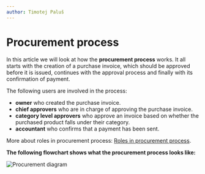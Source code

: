 ```yaml
---
author: Timotej Paluš
---
```


# Procurement process
In this article we will look at how the **procurement process** works. It all starts with the creation of a purchase invoice, which should be approved before it is issued, continues with the approval process and finally with its confirmation of payment. 

The following users are involved in the process:
- **owner** who created the purchase invoice.
- **chief approvers** who are in charge of approving the purchase invoice.
- **category level approvers** who approve an invoice based on whether the purchased product falls under their category. 
- **accountant** who confirms that a payment has been sent.

More about roles in procurement process: [Roles in procurement process](/en/user-guide/model-driven-apps/business-process/procurement/roles-in-procurement/).

**The following flowchart shows what the procurement process looks like:**

![Procurement diagram](/.attachments/ModelDrivenAppUserGuide/procurementDiagram.png)